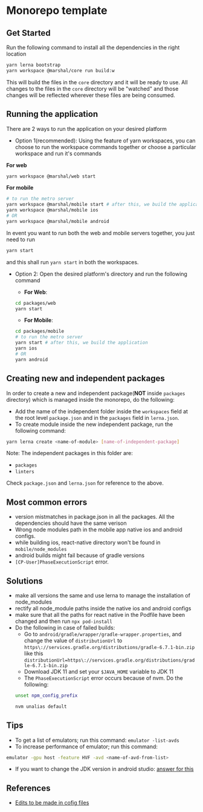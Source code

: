 # Monorepo template

## Get Started

Run the following command to install all the dependencies in the right location
```bash
yarn lerna bootstrap
yarn workspace @marshal/core run build:w
```
This will build the files in the `core` directory and it will be ready to use. All changes to the files in the `core` directory will be "watched" and those changes will be reflected wherever these files are being consumed.


## Running the application
There are 2 ways to run the application on your desired platform

- Option 1(recommended): Using the feature of yarn workspaces, you can choose to run the workspace commands together or choose a particular workspace and run it's commands

**For web**
```bash
yarn workspace @marshal/web start
```

**For mobile**
```bash
# to run the metro server
yarn workspace @marshal/mobile start # after this, we build the application
yarn workspace @marshal/mobile ios
# OR
yarn workspace @marshal/mobile android
```

In event you want to run both the web and mobile servers together, you just need to run
```bash
yarn start
```
and this shall run `yarn start` in both the workspaces.

- Option 2: Open the desired platform's directory and run the following command

  - **For Web**:

  ```bash
  cd packages/web
  yarn start
  ```

  - **For Mobile**:

  ```bash
  cd packages/mobile
  # to run the metro server
  yarn start # after this, we build the application
  yarn ios
  # OR
  yarn android
  ```

## Creating new and independent packages

In order to create a new and independent package(**NOT** inside `packages` directory) which is managed inside the monorepo, do the following:
- Add the name of the independent folder inside the `workspaces` field at the root level `package.json` and in the `packages` field in `lerna.json`.
- To create module inside the new independent package, run the following command:
```bash
yarn lerna create <name-of-module> [name-of-independent-package]
```


Note: The independent packages in this folder are: 
- `packages`
- `linters`

Check `package.json` and `lerna.json` for reference to the above.
## Most common errors

- version mistmatches in package.json in all the packages. All the dependencies should have the same verison
- Wrong node modules path in the mobile app native ios and android configs.
- while building ios, react-native directory won't be found in `mobile/node_modules`
- android builds might fail because of gradle versions
- `[CP-User]PhaseExecutionScript` error.

## Solutions
- make all versions the same and use lerna to manage the installation of node_modules
- rectify all node_module paths inside the native ios and android configs
- make sure that all the paths for react native in the Podfile have been changed and then run `npx pod-install`
- Do the following in case of failed builds:
  - Go to `android/gradle/wrapper/gradle-wrapper.properties`, and change the value of `distributionUrl` to `https\://services.gradle.org/distributions/gradle-6.7.1-bin.zip` like  this `distributionUrl=https\://services.gradle.org/distributions/gradle-6.7.1-bin.zip`
  - Download JDK 11 and set your `$JAVA_HOME` variable to JDK 11
  - The `PhaseExecutionScript` error occurs because of nvm. Do the following:
   ```bash
   unset npm_config_prefix
   ```
   ```bash
   nvm unalias default
   ```
   

## Tips
- To get a list of emulators; run this command: `emulator -list-avds`
- To increase performance of emulator; run this command:  
```bash
emulator -gpu host -feature HVF -avd <name-of-avd-from-list>
```
- If you want to change the JDK version in android studio: [answer for this](https://stackoverflow.com/a/67414820/7879090)

## References
- [Edits to be made in cofig files](https://medium.com/@ratebseirawan/react-native-0-63-monorepo-walkthrough-36ea27d95e26)
